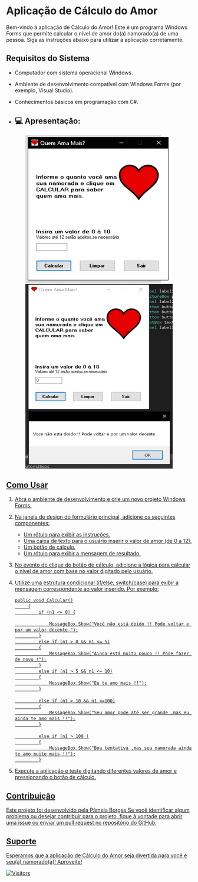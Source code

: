 # Aplicação de Cálculo do Amor

Bem-vindo à aplicação de Cálculo do Amor! Este é um programa Windows Forms que permite calcular o nível de amor do(a) namorado(a) de uma pessoa. Siga as instruções abaixo para utilizar a aplicação corretamente.

## Requisitos do Sistema

- Computador com sistema operacional Windows.
- Ambiente de desenvolvimento compatível com Windows Forms (por exemplo, Visual Studio).
- Conhecimentos básicos em programação com C#.

- ## 💻 Apresentação:

<p align="center">
<a href="https://github.com/pblda13/Projeto-Loteria">
<img  width="400"  height="400" src="1.PNG">
<img  width="400"  height="500" src="2.PNG">

</p>

## Como Usar

1. Abra o ambiente de desenvolvimento e crie um novo projeto Windows Forms.

2. Na janela de design do formulário principal, adicione os seguintes componentes:
   - Um rótulo para exibir as instruções.
   - Uma caixa de texto para o usuário inserir o valor de amor (de 0 a 12).
   - Um botão de cálculo.
   - Um rótulo para exibir a mensagem de resultado.

3. No evento de clique do botão de cálculo, adicione a lógica para calcular o nível de amor com base no valor digitado pelo usuário.

4. Utilize uma estrutura condicional (if/else, switch/case) para exibir a mensagem correspondente ao valor inserido. Por exemplo:

   ```
   public void Calcular()
        {
            if (n1 <= 0) {

                MessageBox.Show("Você não está doido !! Pode voltar e por um valor decente ");
            }
            else if (n1 > 0 && n1 <= 5)
            {
                MessageBox.Show("Ainda está muito pouco !! Pode fazer de novo !");
            }
            else if (n1 > 5 && n1 <= 10)
            {
                MessageBox.Show("Eu te amo mais !!");
            }

            else if (n1 > 10 && n1 <=100)
            {
                MessageBox.Show("Seu amor pode até ser grande ,mas eu ainda te amo mais !!");
            }

            else if (n1 > 100 )
            {
                MessageBox.Show("Boa tentativa ,mas sua namorada ainda te amo muito mais !!");
            }
   ```

5. Execute a aplicação e teste digitando diferentes valores de amor e pressionando o botão de cálculo.


## Contribuição

Este projeto foi desenvolvido pela Pâmela Borges Se você identificar algum problema ou desejar contribuir para o projeto, fique à vontade para abrir uma issue ou enviar um pull request no repositório do GitHub.

## Suporte


Esperamos que a aplicação de Cálculo do Amor seja divertida para você e seu(a) namorado(a)! Aproveite!

![Visitors](https://api.visitorbadge.io/api/visitors?path=https%3A%2F%2Fgithub.com%2Fpblda13%2FQuemAmaMais&label=Visitantes&countColor=%23f47373&style=flat-square)
